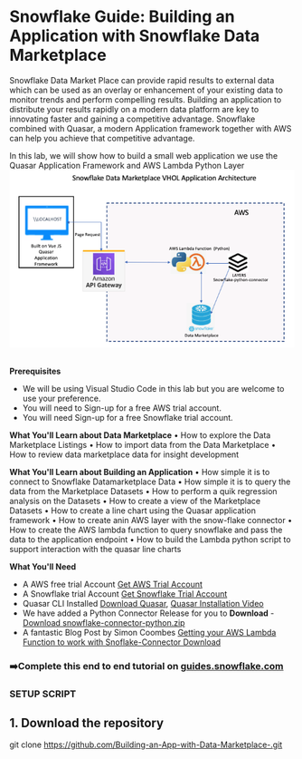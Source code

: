# Snowflake Guide: Building an Application with Snowflake Data Marketplace
Snowflake Data Market Place can provide rapid results to external data which can be used as an overlay or enhancement of your existing data to monitor trends and perform compelling results. Building an application to distribute your results rapidly on a modern data platform are key to innovating faster and gaining a competitive advantage. Snowflake combined with Quasar, a modern Application framework together with AWS can help you achieve that competitive advantage. 

In this lab, we will show how to build a small web application we use the Quasar Application Framework and AWS Lambda Python Layer 
![GitHub Logo](/media/DataM.png)

## 
**Prerequisites**
*	We will be using Visual Studio Code in this lab but you are welcome to use your preference.
*	You will need to Sign-up for a free AWS trial account.
*	You will need Sign-up for a free Snowflake trial account.

**What You'll Learn about Data Marketplace**
•	How to explore the Data Marketplace Listings
•	How to import data from the Data Marketplace
•	How to review data marketplace data for insight development

**What You'll Learn about Building an Application**
•	How simple it is to connect to Snowflake Datamarketplace Data
•	How simple it is to query the data from the Marketplace Datasets
•	How to perform a quik regression analysis on the Datasets
•	How to create a view of the Marketplace Datasets
•	How to create a line chart using the Quasar application framework
•	How to create anin AWS layer with the snow-flake connector 
•	How to create the AWS lambda function to query snowflake and pass the data to the application endpoint
•	How to build the Lambda python script to support interaction with the quasar line charts 

**What You'll Need**
* A AWS free trial Account [Get AWS Trial Account](https://aws.amazon.com/free/?all-free-tier.sort-by=item.additionalFields.SortRank&all-free-tier.sort-order=asc&awsf.Free%20Tier%20Types=*all&awsf.Free%20Tier%20Categories=*all)
* A Snowflake trial Account [Get Snowflake Trial Account](https://signup.snowflake.com/?_ga=2.216496658.583434456.1619544527-1296939414.1603389593)
* Quasar CLI Installed [Download Quasar](https://quasar.dev/start/pick-quasar-flavour/), [Quasar Installation Video](https://www.youtube.com/watch?v=BK66mQTSl7U)
* We have added a Python Connector Release for you to **Download** - [Download snowflake-connector-python.zip](https://github.com/Snowflake-Labs/sfguide-marketplace-data-app/releases/tag/v1)
* A fantastic Blog Post by Simon Coombes [Getting your AWS Lambda Function to work with Snoflake-Connector Download](https://medium.com/snowflake/getting-your-aws-lambda-functions-to-work-with-snowflake-a14b453bb5ee)

### ➡️Complete this end to end tutorial on [guides.snowflake.com](https://guides.snowflake.com/guide)

### SETUP SCRIPT
## 1. Download the repository
git clone https://github.com/Building-an-App-with-Data-Marketplace-.git










